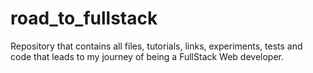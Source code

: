 # road_to_fullstack
 Repository that contains all files, tutorials, links, experiments, tests and code that leads to my journey of being a FullStack Web developer.
